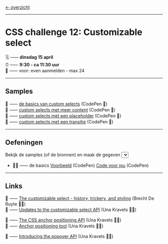 [← overzicht](CHALLENGES.md)

---

# CSS challenge 12: Customizable select

🗓️ ⸺ **dinsdag 15 april**  
⏰ ⸺ **9:30 - ca 11:30 uur**   
🙋 ⸺ voor: even aanmelden - max 24   

---

## Samples

🎯 ⸺ [de basics van custom selects](https://codepen.io/shooft/pen/qEEWpdd) (CodePen 🎠)  
🎯 ⸺ [custom selects met meer content](https://codepen.io/shooft/pen/wBBwpWy) (CodePen 🎠)  
🎯 ⸺ [custom selects met een placeholder](https://codepen.io/shooft/pen/ZYYzvJd) (CodePen 🎠)  
🎯 ⸺ [custom selects met een transitie](https://codepen.io/shooft/pen/OPPLzmQ) (CodePen 🎠)  

---

## Oefeningen

Bekijk de samples (of de bronnen) en maak de gegeven <select>'s na.  


- 🧑‍💻 ⸺ de basics
<a href="https://codepen.io/shooft/full/dPPbbOK" target="_blank" rel="noopener noreferrer">Voorbeeld</a>
(CodePen)
<a href="https://codepen.io/shooft/pen/ZYYzvjz" target="_blank" rel="noopener noreferrer">Code voor jou</a>
(CodePen)  



---
 
## Links

🎯 ⸺ [The customizable select - history, trickery, and styling](https://utilitybend.com/blog/the-customizable-select-part-one-history-trickery-and-styling-the-select-with-css) (Brecht De Ruyte 🧑‍💻)   
🎯 ⸺ [Updates to the customizable select API](https://una.im/select-updates/) (Una Kravets 🧑‍💻)  

🎯 ⸺ [The CSS anchor positioning API](https://developer.chrome.com/docs/css-ui/anchor-positioning-api) (Una Kravets 🧑‍💻)  
🎯 ⸺ [Anchor positioning tool](https://chrome.dev/anchor-tool/) (Una Kravets 🧑‍💻)  

🎯 ⸺ [Introducing the popover API](https://developer.chrome.com/blog/introducing-popover-api/) (Una Kravets 🧑‍💻)  
